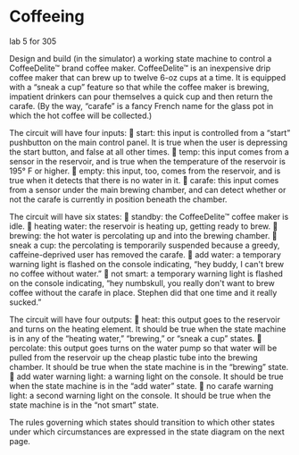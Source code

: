 # Coffeeing
lab 5 for 305


Design and build (in the simulator) a working state machine to control a CoffeeDelite™ brand coffee
maker.
CoffeeDelite™ is an inexpensive drip coffee maker that can brew up to twelve 6-oz cups at a time. It is
equipped with a “sneak a cup” feature so that while the coffee maker is brewing, impatient drinkers can
pour themselves a quick cup and then return the carafe. (By the way, “carafe” is a fancy French name
for the glass pot in which the hot coffee will be collected.)

The circuit will have four inputs:
 start: this input is controlled from a “start” pushbutton on the main control panel. It is true when
the user is depressing the start button, and false at all other times.
 temp: this input comes from a sensor in the reservoir, and is true when the temperature of the
reservoir is 195° F or higher.
 empty: this input, too, comes from the reservoir, and is true when it detects that there is no
water in it.
 carafe: this input comes from a sensor under the main brewing chamber, and can detect whether
or not the carafe is currently in position beneath the chamber.

The circuit will have six states:
 standby: the CoffeeDelite™ coffee maker is idle.
 heating water: the reservoir is heating up, getting ready to brew.
 brewing: the hot water is percolating up and into the brewing chamber.
 sneak a cup: the percolating is temporarily suspended because a greedy, caffeine-deprived user
has removed the carafe.
 add water: a temporary warning light is flashed on the console indicating, “hey buddy, I can't
brew no coffee without water.”
 not smart: a temporary warning light is flashed on the console indicating, “hey numbskull, you
really don't want to brew coffee without the carafe in place. Stephen did that one time and it
really sucked.”

The circuit will have four outputs:
 heat: this output goes to the reservoir and turns on the heating element. It should be true when
the state machine is in any of the “heating water,” “brewing,” or “sneak a cup” states.
 percolate: this output goes turns on the water pump so that water will be pulled from the
reservoir up the cheap plastic tube into the brewing chamber. It should be true when the state
machine is in the “brewing” state.
 add water warning light: a warning light on the console. It should be true when the state
machine is in the “add water” state.
 no carafe warning light: a second warning light on the console. It should be true when the
state machine is in the “not smart” state.


The rules governing which states should transition to which other states under which circumstances are
expressed in the state diagram on the next page.
